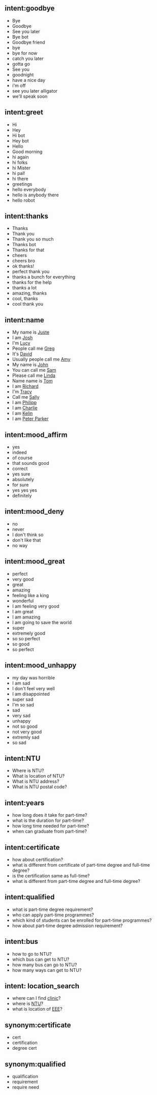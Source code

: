 <!--- Make sure to update this training data file with more training examples from https://forum.rasa.com/t/rasa-starter-pack/704 --> 

## intent:goodbye <!--- The label of the intent --> 
- Bye 			<!--- Training examples for intent 'bye'--> 
- Goodbye
- See you later
- Bye bot
- Goodbye friend
- bye
- bye for now
- catch you later
- gotta go
- See you
- goodnight
- have a nice day
- i'm off
- see you later alligator
- we'll speak soon

## intent:greet
- Hi
- Hey
- Hi bot
- Hey bot
- Hello
- Good morning
- hi again
- hi folks
- hi Mister
- hi pal!
- hi there
- greetings
- hello everybody
- hello is anybody there
- hello robot

## intent:thanks
- Thanks
- Thank you
- Thank you so much
- Thanks bot
- Thanks for that
- cheers
- cheers bro
- ok thanks!
- perfect thank you
- thanks a bunch for everything
- thanks for the help
- thanks a lot
- amazing, thanks
- cool, thanks
- cool thank you

## intent:name
- My name is [Juste](name)  <!--- Square brackets contain the value of entity while the text in parentheses is a a label of the entity --> 
- I am [Josh](name)
- I'm [Lucy](name)
- People call me [Greg](name)
- It's [David](name)
- Usually people call me [Amy](name)
- My name is [John](name)
- You can call me [Sam](name)
- Please call me [Linda](name)
- Name name is [Tom](name)
- I am [Richard](name)
- I'm [Tracy](name)
- Call me [Sally](name)
- I am [Philipp](name)
- I am [Charlie](name)
- I am [Kelin](name)
- I am [Peter Parker](name)

## intent:mood_affirm
- yes
- indeed
- of course
- that sounds good
- correct
- yes sure
- absolutely
- for sure
- yes yes yes
- definitely

## intent:mood_deny
- no
- never
- I don't think so
- don't like that
- no way

## intent:mood_great
- perfect
- very good
- great
- amazing
- feeling like a king
- wonderful
- I am feeling very good
- I am great
- I am amazing
- I am going to save the world
- super
- extremely good
- so so perfect
- so good
- so perfect

## intent:mood_unhappy
- my day was horrible
- I am sad
- I don't feel very well
- I am disappointed
- super sad
- I'm so sad
- sad
- very sad
- unhappy
- not so good
- not very good
- extremly sad
- so sad

## intent:NTU
- Where is NTU?
- What is location of NTU?
- What is NTU address?
- What is NTU postal code?

## intent:years
- how long does it take for part-time?
- what is the duration for part-time?
- how long time needed for part-time?
- when can graduate from part-time?

## intent:certificate
- how about certification?
- what is different from certificate of part-time degree and full-time degree?
- is the certification same as full-time?
- what is different from part-time degree and full-time degree?

## intent:qualified
- what is part-time degree requirement?
- who can apply part-time programmes?
- which kind of students can be enrolled for part-time programmes?
- how about part-time degree admission requirement?

## intent:bus
- how to go to NTU?
- which bus can get to NTU?
- how many bus can go to NTU?
- how many ways can get to NTU?

## intent: location_search
- where can I find [clinic](location)?
- where is [NTU](location)?
- what is location of [EEE](location)? 

## synonym:certificate
- cert
- certification
- degree cert

## synonym:qualified
- qualification
- requirement
- require need
